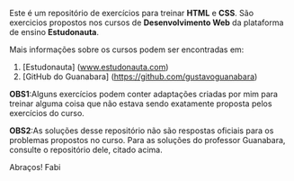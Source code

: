 Este é um repositório de exercícios para treinar **HTML** e **CSS**.
São exercicios propostos nos cursos de **Desenvolvimento Web** da plataforma de ensino **Estudonauta**.

Mais informações sobre os cursos podem ser encontradas em:
1. [Estudonauta] (www.estudonauta.com)
2. [GitHub do Guanabara] (https://github.com/gustavoguanabara)

**OBS1**:Alguns exercícios podem conter adaptações criadas por mim para treinar alguma coisa que não estava sendo exatamente proposta pelos exercícios do curso.

**OBS2**:As soluções desse repositório não são respostas oficiais para os problemas propostos no curso. Para as soluções do professor Guanabara, consulte o repositório dele, citado acima.

Abraços!
Fabi
